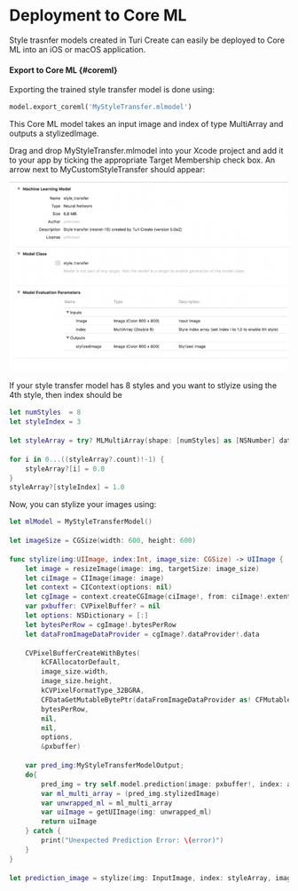 # Deployment to Core ML

Style trasnfer models created in Turi Create can easily be deployed to
Core ML into an iOS or macOS application.

#### Export to Core ML {#coreml}

Exporting the trained style transfer model is done using:
```python
model.export_coreml('MyStyleTransfer.mlmodel')
```

This Core ML model takes an input image and index of type MultiArray and
outputs a stylizedImage.

Drag and drop MyStyleTransfer.mlmodel into your Xcode project and add it
to your app by ticking the appropriate Target Membership check box.  An
arrow next to MyCustomStyleTransfer should appear:

![Xcode view of MyStyleTransfer.mlmodel](images/xcode_style_transfer.png)

If your style transfer model has 8 styles and you want to stlyize using
the 4th style, then index should be

```swift
let numStyles  = 8
let styleIndex = 3

let styleArray = try? MLMultiArray(shape: [numStyles] as [NSNumber] dataType: MLMultiArrayDataType.double)

for i in 0...((styleArray?.count)!-1) {
    styleArray?[i] = 0.0
}
styleArray?[styleIndex] = 1.0
```

Now, you can stylize your images using:
```swift
let mlModel = MyStyleTransferModel()

let imageSize = CGSize(width: 600, height: 600)

func stylize(img:UIImage, index:Int, image_size: CGSize) -> UIImage {
	let image = resizeImage(image: img, targetSize: image_size)
    let ciImage = CIImage(image: image)
    let context = CIContext(options: nil)
    let cgImage = context.createCGImage(ciImage!, from: ciImage!.extent)
    var pxbuffer: CVPixelBuffer? = nil
    let options: NSDictionary = [:]
    let bytesPerRow = cgImage!.bytesPerRow
    let dataFromImageDataProvider = cgImage?.dataProvider!.data
        
    CVPixelBufferCreateWithBytes(
        kCFAllocatorDefault,
        image_size.width,
        image_size.height,
        kCVPixelFormatType_32BGRA,
        CFDataGetMutableBytePtr(dataFromImageDataProvider as! CFMutableData),
        bytesPerRow,
        nil,
        nil,
        options,
        &pxbuffer)

    var pred_img:MyStyleTransferModelOutput;
    do{
        pred_img = try self.model.prediction(image: pxbuffer!, index: array!)
        var ml_multi_array = (pred_img.stylizedImage)
        var unwrapped_ml = ml_multi_array
        var uiImage = getUIImage(img: unwrapped_ml)
        return uiImage
    } catch {
        print("Unexpected Prediction Error: \(error)")
    }
}

let prediction_image = stylize(img: InputImage, index: styleArray, image_size: CGSize(600, 600))
```
